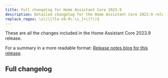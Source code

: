 ```yaml
---
title: Full changelog for Home Assistant Core 2023.9
description: Detailed changelog for the Home Assistant Core 2023.9 release
replace_regex: \s\(\[?[a-z0-9\-\s_]+\]?\)$
---
```


These are all the changes included in the Home Assistant Core 2023.9 release.

For a summary in a more readable format:
[Release notes blog for this release](/blog/2023/09/06/release-20239/).

## Full changelog

